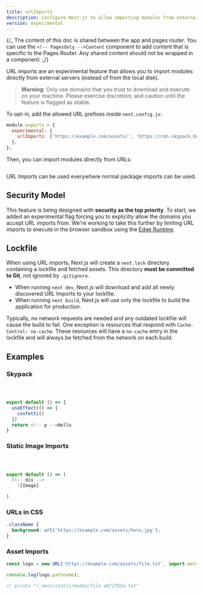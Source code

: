 ```yaml
---
title: urlImports
description: Configure Next.js to allow importing modules from external URLs.
version: experimental
---
```


{/_ The content of this doc is shared between the app and pages router. You can use the `<!-- PagesOnly -->Content` component to add content that is specific to the Pages Router. Any shared content should not be wrapped in a component. _/}

URL imports are an experimental feature that allows you to import modules directly from external servers (instead of from the local disk).

> **Warning**: Only use domains that you trust to download and execute on your machine. Please exercise discretion, and caution until the feature is flagged as stable.

To opt-in, add the allowed URL prefixes inside `next.config.js`:

```js filename="next.config.js"
module.exports = {
  experimental: {
    urlImports: ['https://example.com/assets/', 'https://cdn.skypack.dev'],
  },
};
```

Then, you can import modules directly from URLs:

```js

```

URL Imports can be used everywhere normal package imports can be used.

## Security Model

This feature is being designed with **security as the top priority**. To start, we added an experimental flag forcing you to explicitly allow the domains you accept URL imports from. We're working to take this further by limiting URL imports to execute in the browser sandbox using the [Edge Runtime](/docs/app/api-reference/edge).

## Lockfile

When using URL imports, Next.js will create a `next.lock` directory containing a lockfile and fetched assets.
This directory **must be committed to Git**, not ignored by `.gitignore`.

- When running `next dev`, Next.js will download and add all newly discovered URL Imports to your lockfile.
- When running `next build`, Next.js will use only the lockfile to build the application for production.

Typically, no network requests are needed and any outdated lockfile will cause the build to fail.
One exception is resources that respond with `Cache-Control: no-cache`.
These resources will have a `no-cache` entry in the lockfile and will always be fetched from the network on each build.

## Examples

### Skypack

```js



export default () => {
  useEffect(() => {
    confetti()
  })
  return <!-- p -->Hello
}
```

### Static Image Imports

```js



export default () => (
  <!-- div -->
    ![Image]

)
```

### URLs in CSS

```css
.className {
  background: url('https://example.com/assets/hero.jpg');
}
```

### Asset Imports

```js
const logo = new URL('https://example.com/assets/file.txt', import.meta.url);

console.log(logo.pathname);

// prints "/_next/static/media/file.a9727b5d.txt"
```
